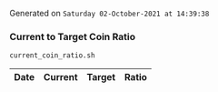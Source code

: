 Generated on `Saturday 02-October-2021 at 14:39:38`

### Current to Target Coin Ratio
`current_coin_ratio.sh`

Date|Current|Target|Ratio
---|---|---|---
